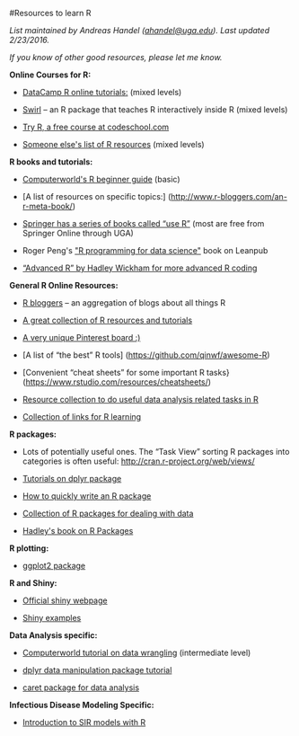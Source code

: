 #Resources to learn R

*List maintained by Andreas Handel (ahandel@uga.edu). Last updated 2/23/2016.*

*If you know of other good resources, please let me know.*

**Online Courses for R:**

-   [DataCamp R online tutorials:](https://www.datacamp.com/)
    (mixed levels)

-   [Swirl](http://swirlstats.com/) – an R package that teaches R interactively inside R
    (mixed levels)

-   [Try R, a free course at codeschool.com](https://www.codeschool.com/courses/try-r)

-   [Someone else's list of R resources](http://www.r-bloggers.com/moocs-and-courses-to-learn-r/)
    (mixed levels)

**R books and tutorials:**

-   [Computerworld's R beginner guide](http://www.computerworld.com/s/article/9239625/Beginner\_s\_guide\_to\_R\_Introduction) (basic)

-   [A list of resources on specific topics:] (http://www.r-bloggers.com/an-r-meta-book/)

-   [Springer has a series of books called “use R”](http://www.springer.com/series/6991) 
	(most are free from Springer Online through UGA)

- 	Roger Peng's ["R programming for data science"](https://leanpub.com/rprogramming) book on Leanpub	
	
-   [“Advanced R” by Hadley Wickham for more advanced R coding](http://adv-r.had.co.nz/)

**General R Online Resources:**

-   [R bloggers](r-bloggers.com) – an aggregation of blogs about all things R

-   [A great collection of R resources and tutorials](http://www.ats.ucla.edu/stat/r/)

-   [A very unique Pinterest board :) ](http://www.pinterest.com/zellner/fun-projects-for-r/)

-   [A list of “the best” R tools] (https://github.com/qinwf/awesome-R)

-   [Convenient “cheat sheets” for some important R tasks}(https://www.rstudio.com/resources/cheatsheets/)

-   [Resource collection to do useful data analysis related tasks in R](http://rddj.info/)

-   [Collection of links for R learning](http://blog.revolutionanalytics.com/2015/10/learning-r-oct-2015.html)

**R packages:**

-   Lots of potentially useful ones. The “Task View” sorting R packages
    into categories is often useful:
    <http://cran.r-project.org/web/views/>

-   [Tutorials on dplyr package](http://rpubs.com/justmarkham/)

-   [How to quickly write an R package](http://hilaryparker.com/2014/04/29/writing-an-r-package-from-scratch/)

-   [Collection of R packages for dealing with data](http://www.computerworld.com/article/2921176/business-intelligence/great-r-packages-for-data-import-wrangling-visualization.html)

-   [Hadley's book on R Packages](http://r-pkgs.had.co.nz/)

**R plotting:**

-   [ggplot2 package](http://ggplot2.org/)

**R and Shiny:**

-   [Official shiny webpage](http://shiny.rstudio.com/)

-   [Shiny examples](http://www.showmeshiny.com/)


**Data Analysis specific:**

-   [Computerworld tutorial on data wrangling](http://www.computerworld.com/s/article/9243391/4\_data\_wrangling\_tasks\_in\_R\_for\_advanced\_beginners)
    (intermediate level)

-   [dplyr data manipulation package tutorial](http://www.r-bloggers.com/hands-on-dplyr-tutorial-for-faster-data-manipulation-in-r/)

-   [caret package for data analysis](http://topepo.github.io/caret/index.html)

**Infectious Disease Modeling Specific:**

-   [Introduction to SIR models with R](http://sherrytowers.com/2012/12/11/simple-epidemic-modelling-with-an-sir-model/)
